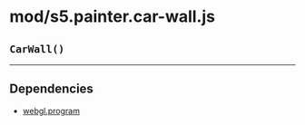 # mod/s5.painter.car-wall.js
## `CarWall()`




----

## Dependencies
* [webgl.program](webgl.program.md)